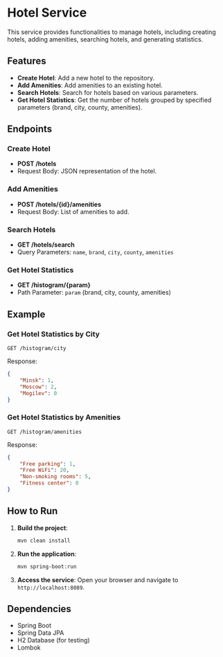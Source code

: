 # Hotel Service

This service provides functionalities to manage hotels, including creating hotels, adding amenities, searching hotels, and generating statistics.

## Features

- **Create Hotel**: Add a new hotel to the repository.
- **Add Amenities**: Add amenities to an existing hotel.
- **Search Hotels**: Search for hotels based on various parameters.
- **Get Hotel Statistics**: Get the number of hotels grouped by specified parameters (brand, city, county, amenities).

## Endpoints

### Create Hotel

- **POST /hotels**
- Request Body: JSON representation of the hotel.

### Add Amenities

- **POST /hotels/{id}/amenities**
- Request Body: List of amenities to add.

### Search Hotels

- **GET /hotels/search**
- Query Parameters: `name`, `brand`, `city`, `county`, `amenities`

### Get Hotel Statistics

- **GET /histogram/{param}**
- Path Parameter: `param` (brand, city, county, amenities)

## Example

### Get Hotel Statistics by City

```
GET /histogram/city
```

Response:
```json
{
    "Minsk": 1,
    "Moscow": 2,
    "Mogilev": 0
}
```

### Get Hotel Statistics by Amenities

```
GET /histogram/amenities
```

Response:
```json
{
    "Free parking": 1,
    "Free WiFi": 20,
    "Non-smoking rooms": 5,
    "Fitness center": 0
}
```

## How to Run

1. **Build the project**:
    ```sh
    mvn clean install
    ```

2. **Run the application**:
    ```sh
    mvn spring-boot:run
    ```

3. **Access the service**:
    Open your browser and navigate to `http://localhost:8089`.

## Dependencies

- Spring Boot
- Spring Data JPA
- H2 Database (for testing)
- Lombok

